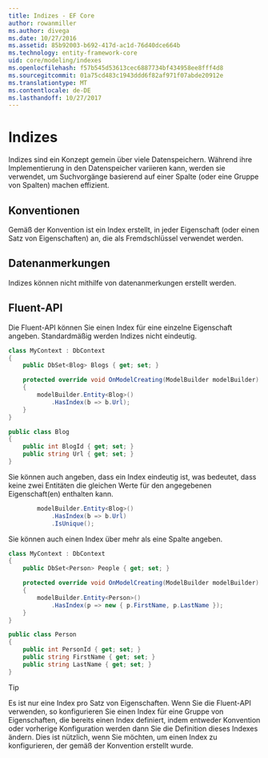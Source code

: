 ```yaml
---
title: Indizes - EF Core
author: rowanmiller
ms.author: divega
ms.date: 10/27/2016
ms.assetid: 85b92003-b692-417d-ac1d-76d40dce664b
ms.technology: entity-framework-core
uid: core/modeling/indexes
ms.openlocfilehash: f57b545d53613cec6887734bf434958ee8fff4d8
ms.sourcegitcommit: 01a75cd483c1943ddd6f82af971f07abde20912e
ms.translationtype: MT
ms.contentlocale: de-DE
ms.lasthandoff: 10/27/2017
---
```

# <a name="indexes"></a>Indizes

Indizes sind ein Konzept gemein über viele Datenspeichern. Während ihre Implementierung in den Datenspeicher variieren kann, werden sie verwendet, um Suchvorgänge basierend auf einer Spalte (oder eine Gruppe von Spalten) machen effizient.

## <a name="conventions"></a>Konventionen

Gemäß der Konvention ist ein Index erstellt, in jeder Eigenschaft (oder einen Satz von Eigenschaften) an, die als Fremdschlüssel verwendet werden.

## <a name="data-annotations"></a>Datenanmerkungen

Indizes können nicht mithilfe von datenanmerkungen erstellt werden.

## <a name="fluent-api"></a>Fluent-API

Die Fluent-API können Sie einen Index für eine einzelne Eigenschaft angeben. Standardmäßig werden Indizes nicht eindeutig.

<!-- [!code-csharp[Main](samples/core/Modeling/FluentAPI/Samples/Index.cs?highlight=7,8)] -->
``` csharp
class MyContext : DbContext
{
    public DbSet<Blog> Blogs { get; set; }

    protected override void OnModelCreating(ModelBuilder modelBuilder)
    {
        modelBuilder.Entity<Blog>()
            .HasIndex(b => b.Url);
    }
}

public class Blog
{
    public int BlogId { get; set; }
    public string Url { get; set; }
}
```

Sie können auch angeben, dass ein Index eindeutig ist, was bedeutet, dass keine zwei Entitäten die gleichen Werte für den angegebenen Eigenschaft(en) enthalten kann.

<!-- [!code-csharp[Main](samples/core/Modeling/FluentAPI/Samples/IndexUnique.cs?highlight=3)] -->
``` csharp
        modelBuilder.Entity<Blog>()
            .HasIndex(b => b.Url)
            .IsUnique();
```

Sie können auch einen Index über mehr als eine Spalte angeben.

<!-- [!code-csharp[Main](samples/core/Modeling/FluentAPI/Samples/IndexComposite.cs?highlight=7,8)] -->
``` csharp
class MyContext : DbContext
{
    public DbSet<Person> People { get; set; }

    protected override void OnModelCreating(ModelBuilder modelBuilder)
    {
        modelBuilder.Entity<Person>()
            .HasIndex(p => new { p.FirstName, p.LastName });
    }
}

public class Person
{
    public int PersonId { get; set; }
    public string FirstName { get; set; }
    public string LastName { get; set; }
}
```

> [!TIP]  
> Es ist nur eine Index pro Satz von Eigenschaften. Wenn Sie die Fluent-API verwenden, so konfigurieren Sie einen Index für eine Gruppe von Eigenschaften, die bereits einen Index definiert, indem entweder Konvention oder vorherige Konfiguration werden dann Sie die Definition dieses Indexes ändern. Dies ist nützlich, wenn Sie möchten, um einen Index zu konfigurieren, der gemäß der Konvention erstellt wurde.
